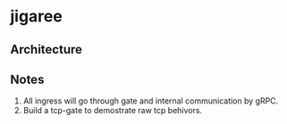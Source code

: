 # jigaree

## Architecture

## Notes

1. All ingress will go through gate and internal communication by gRPC.
2. Build a tcp-gate to demostrate raw tcp behivors. 




